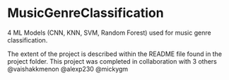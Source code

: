 # MusicGenreClassification

4 ML Models (CNN, KNN, SVM, Random Forest) used for music genre classification. 

The extent of the project is described within the README file found in the project folder. This project was completed in collaboration with 3 others @vaishakkmenon @alexp230 @mickygm
